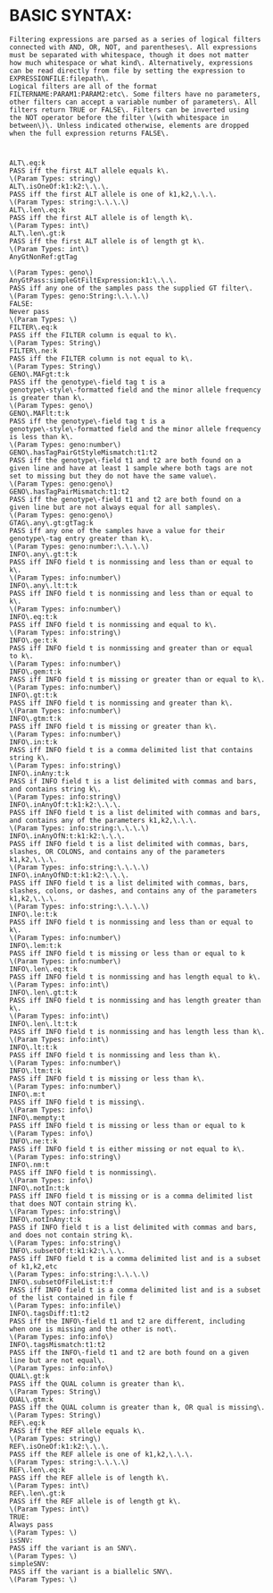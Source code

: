 
# BASIC SYNTAX:

    Filtering expressions are parsed as a series of logical filters 
    connected with AND, OR, NOT, and parentheses\. All expressions 
    must be separated with whitespace, though it does not matter 
    how much whitespace or what kind\. Alternatively, expressions 
    can be read directly from file by setting the expression to 
    EXPRESSIONFILE:filepath\.
    Logical filters are all of the format 
    FILTERNAME:PARAM1:PARAM2:etc\. Some filters have no parameters, 
    other filters can accept a variable number of parameters\. All 
    filters return TRUE or FALSE\. Filters can be inverted using 
    the NOT operator before the filter \(with whitespace in 
    between\)\. Unless indicated otherwise, elements are dropped 
    when the full expression returns FALSE\.

# 

    
    ALT\.eq:k
    PASS iff the first ALT allele equals k\.
    \(Param Types: string\)
    ALT\.isOneOf:k1:k2:\.\.\.
    PASS iff the first ALT allele is one of k1,k2,\.\.\.
    \(Param Types: string:\.\.\.\)
    ALT\.len\.eq:k
    PASS iff the first ALT allele is of length k\.
    \(Param Types: int\)
    ALT\.len\.gt:k
    PASS iff the first ALT allele is of length gt k\.
    \(Param Types: int\)
    AnyGtNonRef:gtTag
    
    \(Param Types: geno\)
    AnyGtPass:simpleGtFiltExpression:k1:\.\.\.
    PASS iff any one of the samples pass the supplied GT filter\.
    \(Param Types: geno:String:\.\.\.\)
    FALSE:
    Never pass
    \(Param Types: \)
    FILTER\.eq:k
    PASS iff the FILTER column is equal to k\.
    \(Param Types: String\)
    FILTER\.ne:k
    PASS iff the FILTER column is not equal to k\.
    \(Param Types: String\)
    GENO\.MAFgt:t:k
    PASS iff the genotype\-field tag t is a 
    genotype\-style\-formatted field and the minor allele frequency 
    is greater than k\.
    \(Param Types: geno\)
    GENO\.MAFlt:t:k
    PASS iff the genotype\-field tag t is a 
    genotype\-style\-formatted field and the minor allele frequency 
    is less than k\.
    \(Param Types: geno:number\)
    GENO\.hasTagPairGtStyleMismatch:t1:t2
    PASS iff the genotype\-field t1 and t2 are both found on a 
    given line and have at least 1 sample where both tags are not 
    set to missing but they do not have the same value\.
    \(Param Types: geno:geno\)
    GENO\.hasTagPairMismatch:t1:t2
    PASS iff the genotype\-field t1 and t2 are both found on a 
    given line but are not always equal for all samples\.
    \(Param Types: geno:geno\)
    GTAG\.any\.gt:gtTag:k
    PASS iff any one of the samples have a value for their 
    genotype\-tag entry greater than k\.
    \(Param Types: geno:number:\.\.\.\)
    INFO\.any\.gt:t:k
    PASS iff INFO field t is nonmissing and less than or equal to 
    k\.
    \(Param Types: info:number\)
    INFO\.any\.lt:t:k
    PASS iff INFO field t is nonmissing and less than or equal to 
    k\.
    \(Param Types: info:number\)
    INFO\.eq:t:k
    PASS iff INFO field t is nonmissing and equal to k\.
    \(Param Types: info:string\)
    INFO\.ge:t:k
    PASS iff INFO field t is nonmissing and greater than or equal 
    to k\.
    \(Param Types: info:number\)
    INFO\.gem:t:k
    PASS iff INFO field t is missing or greater than or equal to k\.
    \(Param Types: info:number\)
    INFO\.gt:t:k
    PASS iff INFO field t is nonmissing and greater than k\.
    \(Param Types: info:number\)
    INFO\.gtm:t:k
    PASS iff INFO field t is missing or greater than k\.
    \(Param Types: info:number\)
    INFO\.in:t:k
    PASS iff INFO field t is a comma delimited list that contains 
    string k\.
    \(Param Types: info:string\)
    INFO\.inAny:t:k
    PASS if INFO field t is a list delimited with commas and bars, 
    and contains string k\.
    \(Param Types: info:string\)
    INFO\.inAnyOf:t:k1:k2:\.\.\.
    PASS iff INFO field t is a list delimited with commas and bars, 
    and contains any of the parameters k1,k2,\.\.\.
    \(Param Types: info:string:\.\.\.\)
    INFO\.inAnyOfN:t:k1:k2:\.\.\.
    PASS iff INFO field t is a list delimited with commas, bars, 
    slashes, OR COLONS, and contains any of the parameters 
    k1,k2,\.\.\.
    \(Param Types: info:string:\.\.\.\)
    INFO\.inAnyOfND:t:k1:k2:\.\.\.
    PASS iff INFO field t is a list delimited with commas, bars, 
    slashes, colons, or dashes, and contains any of the parameters 
    k1,k2,\.\.\.
    \(Param Types: info:string:\.\.\.\)
    INFO\.le:t:k
    PASS iff INFO field t is nonmissing and less than or equal to 
    k\.
    \(Param Types: info:number\)
    INFO\.lem:t:k
    PASS iff INFO field t is missing or less than or equal to k
    \(Param Types: info:number\)
    INFO\.len\.eq:t:k
    PASS iff INFO field t is nonmissing and has length equal to k\.
    \(Param Types: info:int\)
    INFO\.len\.gt:t:k
    PASS iff INFO field t is nonmissing and has length greater than 
    k\.
    \(Param Types: info:int\)
    INFO\.len\.lt:t:k
    PASS iff INFO field t is nonmissing and has length less than k\.
    \(Param Types: info:int\)
    INFO\.lt:t:k
    PASS iff INFO field t is nonmissing and less than k\.
    \(Param Types: info:number\)
    INFO\.ltm:t:k
    PASS iff INFO field t is missing or less than k\.
    \(Param Types: info:number\)
    INFO\.m:t
    PASS iff INFO field t is missing\.
    \(Param Types: info\)
    INFO\.mempty:t
    PASS iff INFO field t is missing or less than or equal to k
    \(Param Types: info\)
    INFO\.ne:t:k
    PASS iff INFO field t is either missing or not equal to k\.
    \(Param Types: info:string\)
    INFO\.nm:t
    PASS iff INFO field t is nonmissing\.
    \(Param Types: info\)
    INFO\.notIn:t:k
    PASS iff INFO field t is missing or is a comma delimited list 
    that does NOT contain string k\.
    \(Param Types: info:string\)
    INFO\.notInAny:t:k
    PASS if INFO field t is a list delimited with commas and bars, 
    and does not contain string k\.
    \(Param Types: info:string\)
    INFO\.subsetOf:t:k1:k2:\.\.\.
    PASS iff INFO field t is a comma delimited list and is a subset 
    of k1,k2,etc
    \(Param Types: info:string:\.\.\.\)
    INFO\.subsetOfFileList:t:f
    PASS iff INFO field t is a comma delimited list and is a subset 
    of the list contained in file f
    \(Param Types: info:infile\)
    INFO\.tagsDiff:t1:t2
    PASS iff the INFO\-field t1 and t2 are different, including 
    when one is missing and the other is not\.
    \(Param Types: info:info\)
    INFO\.tagsMismatch:t1:t2
    PASS iff the INFO\-field t1 and t2 are both found on a given 
    line but are not equal\.
    \(Param Types: info:info\)
    QUAL\.gt:k
    PASS iff the QUAL column is greater than k\.
    \(Param Types: String\)
    QUAL\.gtm:k
    PASS iff the QUAL column is greater than k, OR qual is missing\.
    \(Param Types: String\)
    REF\.eq:k
    PASS iff the REF allele equals k\.
    \(Param Types: string\)
    REF\.isOneOf:k1:k2:\.\.\.
    PASS iff the REF allele is one of k1,k2,\.\.\.
    \(Param Types: string:\.\.\.\)
    REF\.len\.eq:k
    PASS iff the REF allele is of length k\.
    \(Param Types: int\)
    REF\.len\.gt:k
    PASS iff the REF allele is of length gt k\.
    \(Param Types: int\)
    TRUE:
    Always pass
    \(Param Types: \)
    isSNV:
    PASS iff the variant is an SNV\.
    \(Param Types: \)
    simpleSNV:
    PASS iff the variant is a biallelic SNV\.
    \(Param Types: \)